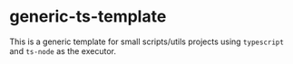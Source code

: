 # generic-ts-template

This is a generic template for small scripts/utils projects using `typescript` and `ts-node` as the executor.
